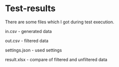# Test-results

There are some files which I got during test execution.

in.csv - generated data

out.csv - filtered data

settings.json - used settings

result.xlsx - compare of filtered and unfiltered data